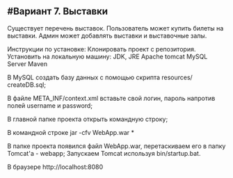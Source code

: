 #Вариант 7. Выставки
----
Существует перечень выставок. Пользователь может купить билеты на выставки. Админ может добавлять выставки и выставочные залы.

Инструкции по установке:
Клонировать проект с репозитория.
Установить на локальную машину:
JDK, JRE
Apache tomcat
MySQL Server
Maven

В MySQL создать базу данных с помощью скрипта resources/сreateDB.sql;

В файле META_INF/context.xml вставьте свой логин, пароль напротив полей username и password;

В главной папке проекта открыть командную строку;

В командной строке jar -cfv WebApp.war * 

В папке проекта появился файл WebApp.war, перетаскиваем его в папку Tomcat'a - webapp;
Запускаем Tomcat используя bin/startup.bat.

В браузере http://localhost:8080